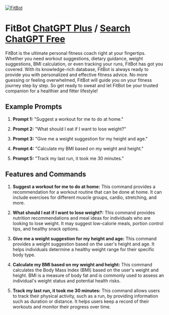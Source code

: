 
[![FitBot](https://files.oaiusercontent.com/file-ThLD4aKRnPSdOHRnvisHMnJk?se=2123-10-16T19%3A27%3A02Z&sp=r&sv=2021-08-06&sr=b&rscc=max-age%3D31536000%2C%20immutable&rscd=attachment%3B%20filename%3Df978db49-7ef7-4989-bb63-3e5bab87e728.png&sig=0HxkmI9VrAOTSLPZCkP6Ywlgt14JCRKV%2BdvuOKQCulk%3D)](https://chat.openai.com/g/g-GLpf7DD9R-fitbot)

# FitBot [ChatGPT Plus](https://chat.openai.com/g/g-GLpf7DD9R-fitbot) / [Search ChatGPT Free](https://gptcall.net/index.html#/?search=FitBot)

FitBot is the ultimate personal fitness coach right at your fingertips. Whether you need workout suggestions, dietary guidance, weight suggestions, BMI calculation, or even tracking your runs, FitBot has got you covered. With its knowledge-rich database, FitBot is always ready to provide you with personalized and effective fitness advice. No more guessing or feeling overwhelmed, FitBot will guide you on your fitness journey step by step. So get ready to sweat and let FitBot be your trusted companion for a healthier and fitter lifestyle!

## Example Prompts

1. **Prompt 1:** "Suggest a workout for me to do at home."

2. **Prompt 2:** "What should I eat if I want to lose weight?"

3. **Prompt 3:** "Give me a weight suggestion for my height and age."

4. **Prompt 4:** "Calculate my BMI based on my weight and height."

5. **Prompt 5:** "Track my last run, it took me 30 minutes."

## Features and Commands

1. **Suggest a workout for me to do at home:** This command provides a recommendation for a workout routine that can be done at home. It can include exercises for different muscle groups, cardio, stretching, and more.

2. **What should I eat if I want to lose weight?:** This command provides nutrition recommendations and meal ideas for individuals who are looking to lose weight. It may suggest low-calorie meals, portion control tips, and healthy snack options.

3. **Give me a weight suggestion for my height and age:** This command provides a weight suggestion based on the user's height and age. It helps individuals determine a healthy weight range for their specific body type.

4. **Calculate my BMI based on my weight and height:** This command calculates the Body Mass Index (BMI) based on the user's weight and height. BMI is a measure of body fat and is commonly used to assess an individual's weight status and potential health risks.

5. **Track my last run, it took me 30 minutes:** This command allows users to track their physical activity, such as a run, by providing information such as duration or distance. It helps users keep a record of their workouts and monitor their progress over time.


